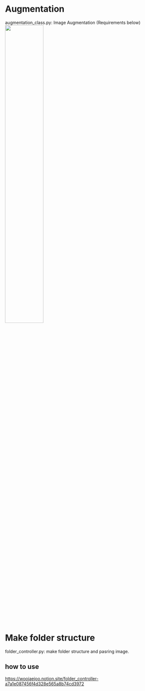 # Augmentation
augmentation_class.py: Image Augmentation (Requirements below)  
<img width="50%" src="https://github.com/woorej/Korea-Customs-Service/assets/5304511/ed92ac5c-6dfa-4ad3-b313-e603c432472c">


# Make folder structure
folder_controller.py: make folder structure and pasring image.
## how to use
https://woojaejoo.notion.site/folder_controller-a7a1e087456f4d328e565a8b74cd3972
